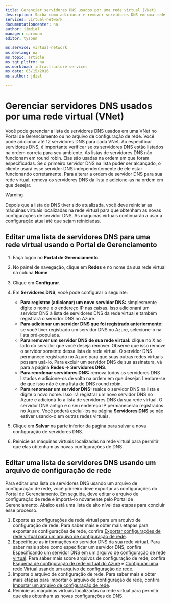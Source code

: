 ```yaml
---
title: Gerenciar servidores DNS usados por uma rede virtual (VNet)
description: Saiba como adicionar e remover servidores DNS em uma rede virtual (VNet)
services: virtual-network
documentationcenter: na
author: jimdial
manager: carmonm
editor: tysonn

ms.service: virtual-network
ms.devlang: na
ms.topic: article
ms.tgt_pltfrm: na
ms.workload: infrastructure-services
ms.date: 03/15/2016
ms.author: jdial

---
```

# Gerenciar servidores DNS usados por uma rede virtual (VNet)
Você pode gerenciar a lista de servidores DNS usados em uma VNet no Portal de Gerenciamento ou no arquivo de configuração de rede. Você pode adicionar até 12 servidores DNS para cada VNet. Ao especificar servidores DNS, é importante verificar se os servidores DNS estão listados na ordem correta para seu ambiente. As listas de servidores DNS não funcionam em round robin. Elas são usadas na ordem em que foram especificadas. Se o primeiro servidor DNS na lista puder ser alcançado, o cliente usará esse servidor DNS independentemente de ele estar funcionando corretamente. Para alterar a ordem de servidor DNS para sua rede virtual, remova os servidores DNS da lista e adicione-as na ordem em que desejar.

> [!WARNING]
> Depois que a lista de DNS tiver sido atualizada, você deve reiniciar as máquinas virtuais localizadas na rede virtual para que obtenham as novas configurações de servidor DNS. As máquinas virtuais continuarão a usar a configuração atual até que sejam reiniciadas.
> 
> 

## Editar uma lista de servidores DNS para uma rede virtual usando o Portal de Gerenciamento
1. Faça logon no **Portal de Gerenciamento**.
2. No painel de navegação, clique em **Redes** e no nome da sua rede virtual na coluna **Nome**.
3. Clique em **Configurar**.
4. Em **Servidores DNS**, você pode configurar o seguinte:
   
   * **Para registrar (adicionar) um novo servidor DNS:** simplesmente digite o nome e o endereço IP nas caixas. Isso adicionará um servidor DNS à lista de servidores DNS da rede virtual e também registrará o servidor DNS no Azure.
   * **Para adicionar um servidor DNS que foi registrado anteriormente:** se você tiver registrado um servidor DNS no Azure, selecione-o na lista pré-populada.
   * **Para remover um servidor DNS de sua rede virtual:** clique no X ao lado do servidor que você deseja remover. Observe que isso remove o servidor somente dessa lista de rede virtual. O servidor DNS permanece registrado no Azure para que suas outras redes virtuais possam usá-lo. Para excluir um servidor DNS de sua assinatura, vá para a página **Redes -> Servidores DNS**.
   * **Para reordenar servidores DNS:** remova todos os servidores DNS listados e adicione-os de volta na ordem em que desejar. Lembre-se de que isso não é uma lista de DNS round robin.
   * **Para renomear um servidor DNS:** realce o servidor DNS na lista e digite o novo nome. Isso irá registrar um novo servidor DNS no Azure e adicioná-lo à lista de servidores DNS da sua rede virtual. O servidor DNS antigo e o seu endereço IP permanecerão registrados no Azure. Você poderá excluí-los na página **Servidores DNS** se não estiver usando-o em outras redes virtuais.
5. Clique em **Salvar** na parte inferior da página para salvar a nova configuração de servidores DNS.
6. Reinicie as máquinas virtuais localizadas na rede virtual para permitir que elas obtenham as novas configurações de DNS.

## Editar uma lista de servidores DNS usando um arquivo de configuração de rede
Para editar uma lista de servidores DNS usando um arquivo de configuração de rede, você primeiro deve exportar as configurações do Portal de Gerenciamento. Em seguida, deve editar o arquivo de configuração de rede e importá-lo novamente pelo Portal de Gerenciamento. Abaixo está uma lista de alto nível das etapas para concluir esse processo.

1. Exporte as configurações de rede virtual para um arquivo de configuração de rede. Para saber mais e obter mais etapas para exportar as configurações de rede, confira [Exportar configurações de rede virtual para um arquivo de configuração de rede](virtual-networks-using-network-configuration-file.md).
2. Especifique as informações do servidor DNS da sua rede virtual. Para saber mais sobre como especificar um servidor DNS, confira [Especificando um servidor DNS em um arquivo de configuração de rede virtual](virtual-networks-specifying-a-dns-settings-in-a-virtual-network-configuration-file.md). Para saber mais sobre arquivos de configuração de rede, confira [Esquema de configuração de rede virtual do Azure](https://msdn.microsoft.com/library/azure/jj157100.aspx) e [Configurar uma rede Virtual usando um arquivo de configuração de rede](virtual-networks-using-network-configuration-file.md).
3. Importe o arquivo de configuração de rede. Para saber mais e obter mais etapas para importar o arquivo de configuração de rede, confira [Importar um arquivo de configuração de rede](virtual-networks-using-network-configuration-file.md).
4. Reinicie as máquinas virtuais localizadas na rede virtual para permitir que elas obtenham as novas configurações de DNS.

<!---HONumber=AcomDC_0810_2016-->